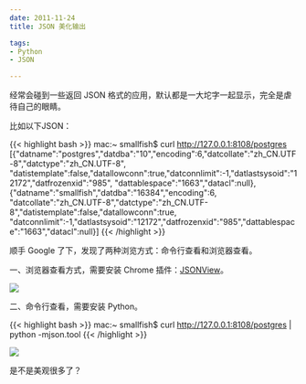 ```yaml
---
date: 2011-11-24
title: JSON 美化输出

tags:
- Python
- JSON

---
```


经常会碰到一些返回 JSON 格式的应用，默认都是一大坨字一起显示，完全是虐待自己的眼睛。

比如以下JSON：

{{< highlight bash >}}
mac:~ smallfish$ curl http://127.0.0.1:8108/postgres
[{"datname":"postgres","datdba":"10","encoding":6,"datcollate":"zh_CN.UTF-8","datctype":"zh_CN.UTF-8",
"datistemplate":false,"datallowconn":true,"datconnlimit":-1,"datlastsysoid":"12172","datfrozenxid":"985",
"dattablespace":"1663","datacl":null},{"datname":"smallfish","datdba":"16384","encoding":6,
"datcollate":"zh_CN.UTF-8","datctype":"zh_CN.UTF-8","datistemplate":false,"datallowconn":true,
"datconnlimit":-1,"datlastsysoid":"12172","datfrozenxid":"985","dattablespace":"1663","datacl":null}]
{{< /highlight >}}

顺手 Google 了下，发现了两种浏览方式：命令行查看和浏览器查看。

一、浏览器查看方式，需要安装 Chrome 插件：[JSONView](https://chrome.google.com/webstore/detail/chklaanhfefbnpoihckbnefhakgolnmc)。

![](/images/chrome-jsonview.png)

二、命令行查看，需要安装 Python。

{{< highlight bash >}}
mac:~ smallfish$ curl http://127.0.0.1:8108/postgres | python -mjson.tool 
{{< /highlight >}}

![](/images/python-json-format.png)

是不是美观很多了？


